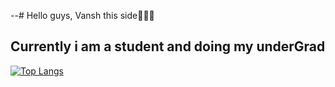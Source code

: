--# Hello guys, Vansh this side🙋🏻‍♂️
## Currently i am a student and doing my underGrad
[![Top Langs](https://github-readme-stats.vercel.app/api/top-langs/?username=Vansh-1419&layout=compact)](https://github.com/anuraghazra/github-readme-stats)
<!--
**Vansh-1419/Vansh-1419** is a ✨ _special_ ✨ repository because its `README.md` (this file) appears on your GitHub profile.

Here are some ideas to get you started:

- 🔭 I’m currently working on ...
- 🌱 I’m currently learning ...
- 👯 I’m looking to collaborate on ...
- 🤔 I’m looking for help with ...
- 💬 Ask me about ...
- 📫 How to reach me: ...
- 😄 Pronouns: ...
- ⚡ Fun fact: ...
-->
